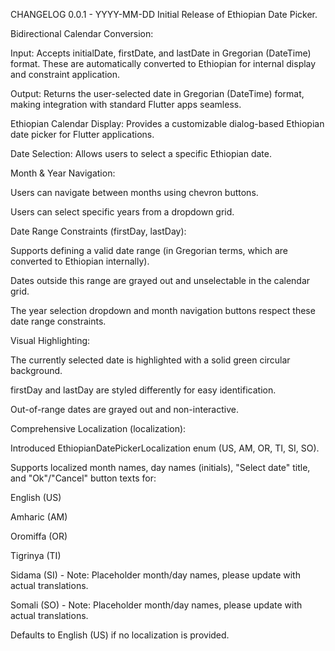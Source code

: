 CHANGELOG
0.0.1 - YYYY-MM-DD
Initial Release of Ethiopian Date Picker.

Bidirectional Calendar Conversion:

Input: Accepts initialDate, firstDate, and lastDate in Gregorian (DateTime) format. These are automatically converted to Ethiopian for internal display and constraint application.

Output: Returns the user-selected date in Gregorian (DateTime) format, making integration with standard Flutter apps seamless.

Ethiopian Calendar Display: Provides a customizable dialog-based Ethiopian date picker for Flutter applications.

Date Selection: Allows users to select a specific Ethiopian date.

Month & Year Navigation:

Users can navigate between months using chevron buttons.

Users can select specific years from a dropdown grid.

Date Range Constraints (firstDay, lastDay):

Supports defining a valid date range (in Gregorian terms, which are converted to Ethiopian internally).

Dates outside this range are grayed out and unselectable in the calendar grid.

The year selection dropdown and month navigation buttons respect these date range constraints.

Visual Highlighting:

The currently selected date is highlighted with a solid green circular background.

firstDay and lastDay are styled differently for easy identification.

Out-of-range dates are grayed out and non-interactive.

Comprehensive Localization (localization):

Introduced EthiopianDatePickerLocalization enum (US, AM, OR, TI, SI, SO).

Supports localized month names, day names (initials), "Select date" title, and "Ok"/"Cancel" button texts for:

English (US)

Amharic (AM)

Oromiffa (OR)

Tigrinya (TI)

Sidama (SI) - Note: Placeholder month/day names, please update with actual translations.

Somali (SO) - Note: Placeholder month/day names, please update with actual translations.

Defaults to English (US) if no localization is provided.